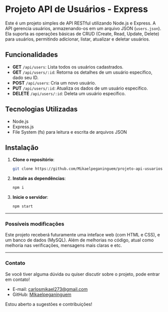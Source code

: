 # Projeto API de Usuários - Express

Este é um projeto simples de API RESTful utilizando Node.js e Express. A API gerencia usuários, armazenando-os em um arquivo JSON (`users.json`). Ela suporta as operações básicas de CRUD (Create, Read, Update, Delete) para usuários, permitindo adicionar, listar, atualizar e deletar usuários.

## Funcionalidades

- **GET** `/api/users`: Lista todos os usuários cadastrados.
- **GET** `/api/users/:id`: Retorna os detalhes de um usuário específico, dado seu ID.
- **POST** `/api/users`: Cria um novo usuário.
- **PUT** `/api/users/:id`: Atualiza os dados de um usuário específico.
- **DELETE** `/api/users/:id`: Deleta um usuário específico.

## Tecnologias Utilizadas

- Node.js
- Express.js
- File System (fs) para leitura e escrita de arquivos JSON

## Instalação

1. **Clone o repositório**:

   ```bash
   git clone https://github.com/Mikaelpeganinguem/projeto-api-usuarios.git

2. **Instale as dependências**:

    ```bash
    npm i

3. **Inicie o servidor**:
    
    ```bash
    npm start


---

### Possíveis modificações
Este projeto receberá futuramente uma inteface web (com HTML e CSS), e um banco de dados (MySQL). Além de melhorias no código, atual como melhoria nas verificações, mensagens mais claras e etc.

---

### Contato

Se você tiver alguma dúvida ou quiser discutir sobre o projeto, pode entrar em contato!

- E-mail: carlosmikael273@gmail.com
- GitHub: [MIkaelpeganinguem](https://github.com/MIkaelpeganinguem)

Estou aberto a sugestões e contribuições!

